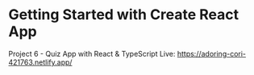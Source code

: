 # Getting Started with Create React App

Project 6 - Quiz App with React & TypeScript
Live: https://adoring-cori-421763.netlify.app/


